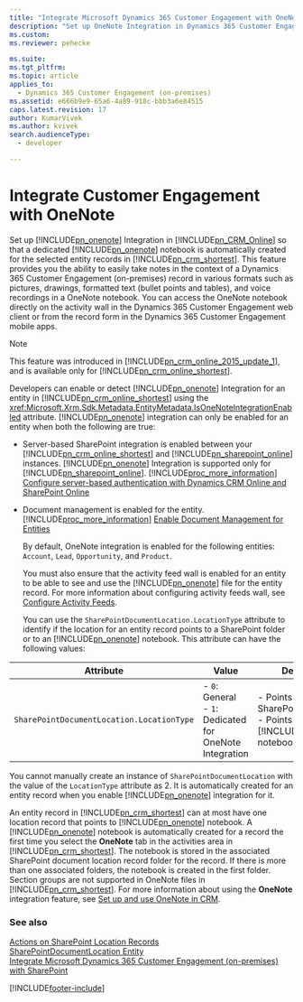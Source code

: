 ```yaml
---
title: "Integrate Microsoft Dynamics 365 Customer Engagement with OneNote | MicrosoftDocs"
description: "Set up OneNote Integration in Dynamics 365 Customer Engagement (on-premises) Customer Engagement so that a dedicated OneNote notebook is automatically created for the selected entity records in Dynamics 365 Customer Engagement. This feature provides you the ability to easily take notes in the context of a Dynamics 365 Customer Engagement record in various formats such as pictures, drawings, formatted text (bullet points and tables), and voice recordings in a OneNote notebook. You can access the OneNote notebook directly on the activity wall in the Dynamics 365 Customer Engagement web client or from the record form in the Dynamics 365 Customer Engagement mobile apps."
ms.custom: 
ms.reviewer: pehecke

ms.suite: 
ms.tgt_pltfrm: 
ms.topic: article
applies_to: 
  - Dynamics 365 Customer Engagement (on-premises)
ms.assetid: e666b9e9-65a6-4a89-918c-bbb3a6e84515
caps.latest.revision: 17
author: KumarVivek
ms.author: kvivek
search.audienceType: 
  - developer

---
```

# Integrate Customer Engagement with OneNote

Set up [!INCLUDE[pn_onenote](../../includes/pn-onenote.md)] Integration in [!INCLUDE[pn_CRM_Online](../../includes/pn-crm-online.md)] so that a dedicated [!INCLUDE[pn_onenote](../../includes/pn-onenote.md)] notebook is automatically created for the selected entity records in [!INCLUDE[pn_crm_shortest](../../includes/pn-crm-shortest.md)]. This feature provides you the ability to easily take notes in the context of a Dynamics 365 Customer Engagement (on-premises) record in various formats such as pictures, drawings, formatted text (bullet points and tables), and voice recordings in a OneNote notebook. You can access the OneNote notebook directly on the activity wall in the Dynamics 365 Customer Engagement web client or from the record form in the Dynamics 365 Customer Engagement mobile apps.  
  
> [!NOTE]
>  This feature was introduced in [!INCLUDE[pn_crm_online_2015_update_1](../../includes/pn-crm-online-2015-update-1.md)], and is available only for [!INCLUDE[pn_crm_online_shortest](../../includes/pn-crm-online-shortest.md)].  
  
 Developers can enable or detect [!INCLUDE[pn_onenote](../../includes/pn-onenote.md)] Integration for an entity in [!INCLUDE[pn_crm_online_shortest](../../includes/pn-crm-online-shortest.md)] using the <xref:Microsoft.Xrm.Sdk.Metadata.EntityMetadata.IsOneNoteIntegrationEnabled> attribute. [!INCLUDE[pn_onenote](../../includes/pn-onenote.md)] integration can only be enabled for an entity when both the following are true:  
  
- Server-based SharePoint integration is enabled between your [!INCLUDE[pn_crm_online_shortest](../../includes/pn-crm-online-shortest.md)] and [!INCLUDE[pn_sharepoint_online](../../includes/pn-sharepoint-online.md)] instances. [!INCLUDE[pn_onenote](../../includes/pn-onenote.md)] Integration is supported only for [!INCLUDE[pn_sharepoint_online](../../includes/pn-sharepoint-online.md)]. [!INCLUDE[proc_more_information](../../includes/proc-more-information.md)] [Configure server-based authentication with Dynamics CRM Online and SharePoint Online](/previous-versions/dynamicscrm-2016/administering-dynamics-365/dn894710(v=crm.8))  
  
- Document management is enabled for the entity. [!INCLUDE[proc_more_information](../../includes/proc-more-information.md)] [Enable Document Management for Entities](enable-document-management-entities.md)  
  
  By default, OneNote integration is enabled for the following entities: `Account`, `Lead`, `Opportunity`, and `Product`.  
  
  You must also ensure that the activity feed wall is enabled for an entity to be able to see and use the [!INCLUDE[pn_onenote](../../includes/pn-onenote.md)] file for the entity record. For more information about configuring activity feeds wall, see [Configure Activity Feeds](../configure-activity-feeds.md).  
  
  You can use the `SharePointDocumentLocation.LocationType` attribute to identify if the location for an entity record points to a SharePoint folder or to an [!INCLUDE[pn_onenote](../../includes/pn-onenote.md)] notebook. This attribute can have the following values:  
  
|                    Attribute                    |                              Value                               |                                                     Description                                                      |
|-------------------------------------------------|------------------------------------------------------------------|----------------------------------------------------------------------------------------------------------------------|
| `SharePointDocumentLocation.LocationType` | -   `0`: General<br />-   `1`: Dedicated for OneNote Integration | -   Points to a SharePoint folder<br />-   Points to a [!INCLUDE[pn_onenote](../../includes/pn-onenote.md)] notebook |
  
 You cannot manually create an instance of `SharePointDocumentLocation` with the value of the `LocationType` attribute as 2. It is automatically created for an entity record when you enable [!INCLUDE[pn_onenote](../../includes/pn-onenote.md)] integration for it.  
  
 An entity record in [!INCLUDE[pn_crm_shortest](../../includes/pn-crm-shortest.md)] can at most have one location record that points to [!INCLUDE[pn_onenote](../../includes/pn-onenote.md)] notebook. A [!INCLUDE[pn_onenote](../../includes/pn-onenote.md)] notebook is automatically created for a record the first time you select the **OneNote** tab in the activities area in [!INCLUDE[pn_crm_shortest](../../includes/pn-crm-shortest.md)]. The notebook is stored in the associated SharePoint document location record folder for the record. If there is more than one associated folders, the notebook is created in the first folder. Section groups are not supported in OneNote files in [!INCLUDE[pn_crm_shortest](../../includes/pn-crm-shortest.md)]. For more information about using the **OneNote** integration feature, see [Set up and use OneNote in CRM](https://go.microsoft.com/fwlink/p/?LinkId=533463).  
  
### See also  
 [Actions on SharePoint Location Records](actions-on-sharepoint-location-records.md)   
 [SharePointDocumentLocation Entity](/power-apps/developer/data-platform/reference/entities/sharepointdocumentlocation)   
 [Integrate Microsoft Dynamics 365 Customer Engagement (on-premises) with SharePoint](integrate-sharepoint.md) 
 


[!INCLUDE[footer-include](../../../../includes/footer-banner.md)]
